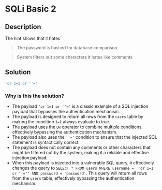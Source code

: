 # SQLi Basic 2

## Description
The hint shows that it hates

> The password is hashed for database comparison

> System filters out some characters it hates like comments


## Solution

```SQL
'or 1=1 or ''='
```

### Why is this the solution?

- The payload `'or 1=1 or ''='` is a classic example of a SQL injection payload that bypasses the authentication mechanism.
- The payload is designed to return all rows from the `users` table by making the condition `1=1` always evaluate to true.
- The payload uses the `OR` operator to combine multiple conditions, effectively bypassing the authentication mechanism.
- The payload also uses the `''='` condition to ensure that the injected SQL statement is syntactically correct.
- The payload does not contain any comments or other characters that might be filtered out by the system, making it a reliable and effective injection payload.
- When this payload is injected into a vulnerable SQL query, it effectively changes the query to `SELECT * FROM users WHERE username = ''or 1=1 or ''='' AND password = 'password'`. This query will return all rows from the `users` table, effectively bypassing the authentication mechanism.


